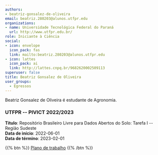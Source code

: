 ```yaml
---
authors:
- beatriz-gonsalez-de-oliveira
email: beatriz.280203@alunos.utfpr.edu
organizations:
- name: Universidade Tecnológica Federal do Paraná
  url: http://www.utfpr.edu.br/
role: Iniciante à Ciência
social:
- icon: envelope
  icon_pack: fas
  link: mailto:beatriz.280203@alunos.utfpr.edu
- icon: lattes
  icon_pack: ai
  link: http://lattes.cnpq.br/9682620002509113
superuser: false
title: Beatriz Gonsalez de Oliveira
user_groups:
  - Egressos
---
```


Beatriz Gonsalez de Oliveira é estudante de Agronomia.

### UTFPR -- PIVICT 2022/2023

__Título__: Repositório Brasileiro Livre para Dados Abertos do Solo: Tarefa I -- Região Sudeste<br>
__Data de início__: 2022-06-01<br>
__Data de término__: 2023-02-01

{{% btn %}}
  [Plano de trabalho](https://docs.google.com/document/d/1sxRSJkP1z1jNWVfeBNz79X15mSEfO9j07m-l26aWh8)
{{% /btn %}}
